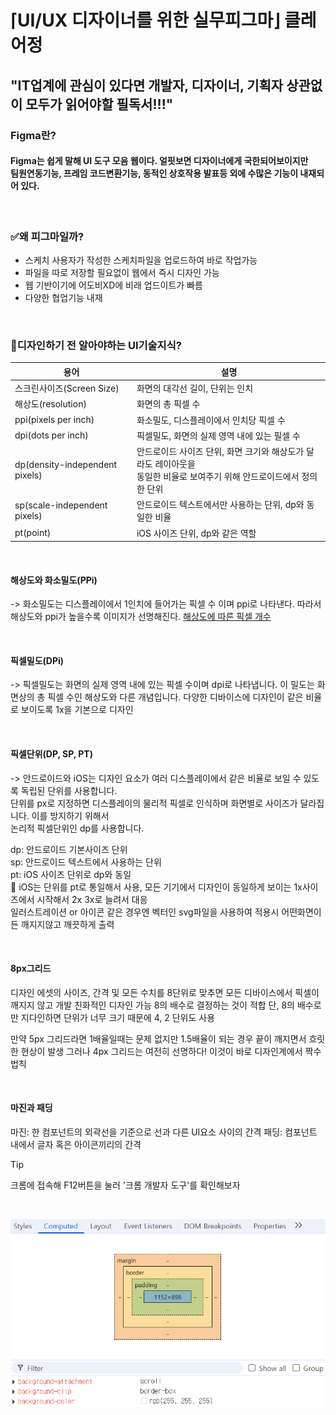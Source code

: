 # ⌈UI/UX 디자이너를 위한 실무피그마⌋ 클레어정
## "IT업계에 관심이 있다면 개발자, 디자이너, 기획자 상관없이 모두가 읽어야할 필독서!!!"

### Figma란?
#### Figma는 쉽게 말해 UI 도구 모음 웹이다. 얼핏보면 디자이너에게 국한되어보이지만 <br> 팀원연동기능, 프레임 코드변환기능, 동적인 상호작용 발표등 외에 수많은 기능이 내재되어 있다.

<br>

### ✅왜 피그마일까?
- 스케치 사용자가 작성한 스케치파일을 업로드하여 바로 작업가능
- 파일을 따로 저장할 필요없이 웹에서 즉시 디자인 가능
- 웹 기반이기에 어도비XD에 비래 업드이트가 빠름
- 다양한 협업기능 내재

<br>

### 🤔디자인하기 전 알아야하는 UI기술지식?
|용어|설명|
|--|--|
|스크린사이즈(Screen Size)|화면의 대각선 길이, 단위는 인치|
|해상도(resolution)|화면의 총 픽셀 수|
|ppi(pixels per inch)|화소밀도, 디스플레이에서 인치당 픽셀 수|   
|dpi(dots per inch)|픽셀밀도, 화면의 실제 영역 내에 있는 필셀 수|
|dp(density-independent pixels)|안드로이드 사이즈 단위, 화면 크기와 해상도가 달라도 레이아웃을 <br> 동일한 비율로 보여주기 위해 안드로이드에서 정의한 단위|
|sp(scale-independent pixels)|안드로이드 텍스트에서만 사용하는 단위, dp와 동일한 비율|
|pt(point)|iOS 사이즈 단위, dp와 같은 역할

<br>

#### 해상도와 화소밀도(PPi)
-> 화소밀도는 디스플레이에서 1인치에 들어가는 픽셀 수 이며 ppi로 나타낸다.
따라서 해상도와 ppi가 높을수록 이미지가 선명해진다.
[해상도에 따른 픽셀 개수](https://raw.githubusercontent.com/bbobbony/Images/main/도서/스크린샷%202025-06-04%20123233.png)

<br>

#### 픽셀밀도(DPi)
-> 픽셀밀도는 화면의 실제 영역 내에 있는 픽셀 수이며 dpi로 나타냅니다. 이 밀도는 화면상의 총 픽셀 수인 해상도와 다른 개념입니다.
다양한 디바이스에 디자인이 같은 비율로 보이도록 1x을 기본으로 디자인

<br>

#### 픽셀단위(DP, SP, PT)
-> 안드로이드와 iOS는 디자인 요소가 여러 디스플레이에서 같은 비율로 보일 수 있도록 독립된 단위를 사용합니다. <br>
단위를 px로 지정하면 디스플레이의 물리적 픽셀로 인식하며 화면별로 사이즈가 달라집니다. 이를 방지하기 위해서 <br>
논리적 픽셀단위인 dp를 사용합니다.


dp: 안드로이드 기본사이즈 단위 <br>
sp: 안드로이드 텍스트에서 사용하는 단위 <br>
pt: iOS 사이즈 단위로 dp와 동일 <br>
💫 iOS는 단위를 pt로 통일해서 사용, 모든 기기에서 디자인이 동일하게 보이는 1x사이즈에서 시작해서 2x 3x로 늘려서 대응 <br>
일러스트레이션 or 아이콘 같은 경우엔 벡터인 svg파일을 사용하여 적용시 어떤화면이든 깨지지않고 깨끗하게 출력 <br>

<br>

#### 8px그리드
디자인 에셋의 사이즈, 간격 및 모든 수치를 8단위로 맞추면 모든 디바이스에서 픽셀이 깨지지 않고 개발 친화적인 디자인 가능
8의 배수로 결정하는 것이 적합 단, 8의 배수로만 지다인하면 단위가 너무 크기 때문에 4, 2 단위도 사용

만약 5px 그리드라면 1배율일때는 문제 없지만 1.5배율이 되는 경우 끝이 깨지면서 흐릿한 현상이 발생
그러나 4px 그리드는 여전히 선명하다! 이것이 바로 디자인계에서 짝수 법칙

<br>

#### 마진과 패딩
마진: 한 컴포넌트의 외곽선을 기준으로 선과 다른 UI요소 사이의 간격
패딩: 컴포넌트 내에서 글자 혹은 아이콘끼리의 간격
> [!TIP]
> 크롬에 접속해 F12버튼을 눌러 '크롬 개발자 도구'를 확인해보자

<br>

![개발자도구 Element 이미지](https://github.com/bbobbony/Images/blob/main/%EB%8F%84%EC%84%9C/%EC%8A%A4%ED%81%AC%EB%A6%B0%EC%83%B7%202025-06-04%20210856.png)

<br>
<br>



